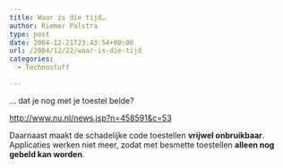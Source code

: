 ```yaml
---
title: Waar is die tijd…
author: Riemer Palstra
type: post
date: 2004-12-21T23:43:54+00:00
url: /2004/12/22/waar-is-die-tijd
categories:
  - Technostuff

---
```

&#8230; dat je nog met je toestel belde?

<http://www.nu.nl/news.jsp?n=458591&c=53>

Daarnaast maakt de schadelijke code toestellen **vrijwel onbruikbaar**. Applicaties werken niet meer, zodat met besmette toestellen **alleen nog gebeld kan worden**.